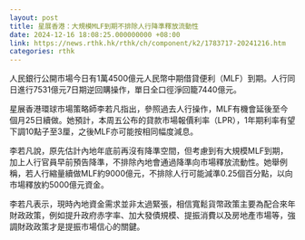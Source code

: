 ```yaml
---
layout: post
title: 星展香港：大規模MLF到期不排除人行降準釋放流動性
date: 2024-12-16 18:08:25.000000000 +08:00
link: https://news.rthk.hk/rthk/ch/component/k2/1783717-20241216.htm
categories: rthk
---
```


人民銀行公開市場今日有1萬4500億元人民幣中期借貸便利（MLF）到期。人行同日進行7531億元7日期逆回購操作，單日全口徑淨回籠7440億元。

星展香港環球市場策略師李若凡指出，參照過去人行操作，MLF有機會延後至今個月25日續做。她預計，本周五公布的貸款市場報價利率（LPR），1年期利率有望下調10點子至3厘，之後MLF亦可能按相同幅度減息。

李若凡說，原先估計內地年底前再沒有降準空間，但考慮到有大規模MLF到期，加上人行官員早前預告降準，不排除內地會通過降準向市場釋放流動性。她舉例稱，若人行縮量續做MLF約9000億元，不排除人行可能減準0.25個百分點，以向市場釋放約5000億元資金。

李若凡表示，現時內地資金需求並非太過緊張，相信寬鬆貨幣政策主要為配合來年財政政策，例如提升政府赤字率、加大發債規模、提振消費以及房地產市場等，強調財政政策才是提振市場信心的關鍵。
